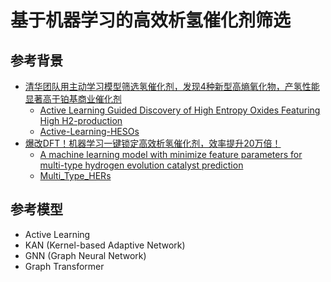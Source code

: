 # 基于机器学习的高效析氢催化剂筛选
## 参考背景
- [清华团队用主动学习模型筛选氢催化剂，发现4种新型高熵氧化物，产氢性能显著高于铂基商业催化剂](https://mp.weixin.qq.com/s/vgvdb_z_dR2qCKCfWNIw4A)
  - [Active Learning Guided Discovery of High Entropy Oxides Featuring High H2-production](https://pubs.acs.org/doi/10.1021/jacs.4c06272)
  - [Active-Learning-HESOs](https://github.com/Xiangyan93/Active-Learning-HESOs.git)
- [爆改DFT！机器学习一键锁定高效析氢催化剂，效率提升20万倍！](https://mp.weixin.qq.com/s/OozZV1E93cPRp6Th9youtg)
  - [A machine learning model with minimize feature parameters for multi-type hydrogen evolution catalyst prediction](https://www.nature.com/articles/s41524-025-01607-4)
  - [Multi_Type_HERs](https://github.com/wangchaobjut/Multi_Type_HERs.git)
## 参考模型
- Active Learning
- KAN (Kernel-based Adaptive Network)
- GNN (Graph Neural Network)
- Graph Transformer

